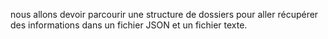 nous allons devoir parcourir une structure de dossiers pour aller récupérer des informations dans un fichier JSON et un fichier texte.